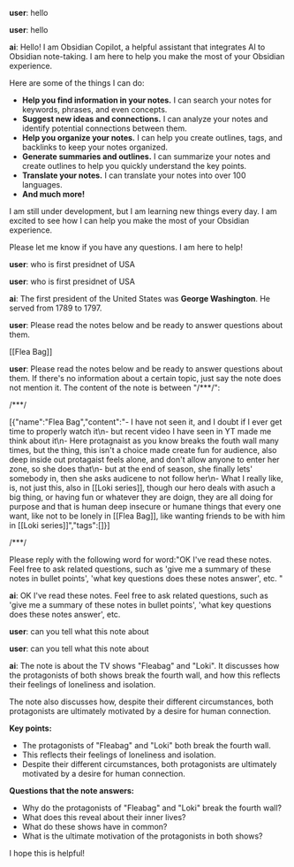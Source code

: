 **user**: hello

**user**: hello

**ai**: Hello! I am Obsidian Copilot, a helpful assistant that integrates AI to Obsidian note-taking. I am here to help you make the most of your Obsidian experience.

Here are some of the things I can do:

* **Help you find information in your notes.** I can search your notes for keywords, phrases, and even concepts.
* **Suggest new ideas and connections.** I can analyze your notes and identify potential connections between them.
* **Help you organize your notes.** I can help you create outlines, tags, and backlinks to keep your notes organized.
* **Generate summaries and outlines.** I can summarize your notes and create outlines to help you quickly understand the key points.
* **Translate your notes.** I can translate your notes into over 100 languages.
* **And much more!**

I am still under development, but I am learning new things every day. I am excited to see how I can help you make the most of your Obsidian experience.

Please let me know if you have any questions. I am here to help!

**user**: who is first presidnet of USA

**user**: who is first presidnet of USA

**ai**: The first president of the United States was **George Washington**. He served from 1789 to 1797.

**user**: Please read the notes below and be ready to answer questions about them. 

[[Flea Bag]]

**user**: Please read the notes below and be ready to answer questions about them. If there's no information about a certain topic, just say the note does not mention it. The content of the note is between "/***/":

/***/

[{"name":"Flea Bag","content":"- I have not seen it, and I doubt if I ever get time to properly watch it\n- but recent video  I have seen in YT made me think about it\n- Here protagnaist as you know breaks the fouth wall many times, but the thing, this isn't a choice made create fun for audience, also deep inside out protagaist feels alone, and don't allow anyone to enter her zone, so she does that\n- but at the end of season, she finally lets' somebody in, then she asks audicene to not follow her\n- What  I really like, is, not just this, also in [[Loki series]], though our hero deals with asuch a big thing, or having fun or whatever they are doign, they are all doing for purpose and that is human deep insecure or humane things that every one want, like not to be lonely in [[Flea Bag]], like wanting friends to be with him in [[Loki series]]","tags":[]}]

/***/

Please reply with the following word for word:"OK I've read these notes. Feel free to ask related questions, such as 'give me a summary of these notes in bullet points', 'what key questions does these notes answer', etc. "


**ai**: OK I've read these notes. Feel free to ask related questions, such as 'give me a summary of these notes in bullet points', 'what key questions does these notes answer', etc.

**user**: can you tell what this note about

**user**: can you tell what this note about

**ai**: The note is about the TV shows "Fleabag" and "Loki". It discusses how the protagonists of both shows break the fourth wall, and how this reflects their feelings of loneliness and isolation.

The note also discusses how, despite their different circumstances, both protagonists are ultimately motivated by a desire for human connection.

**Key points:**

* The protagonists of "Fleabag" and "Loki" both break the fourth wall.
* This reflects their feelings of loneliness and isolation.
* Despite their different circumstances, both protagonists are ultimately motivated by a desire for human connection.

**Questions that the note answers:**

* Why do the protagonists of "Fleabag" and "Loki" break the fourth wall?
* What does this reveal about their inner lives?
* What do these shows have in common?
* What is the ultimate motivation of the protagonists in both shows?

I hope this is helpful!
